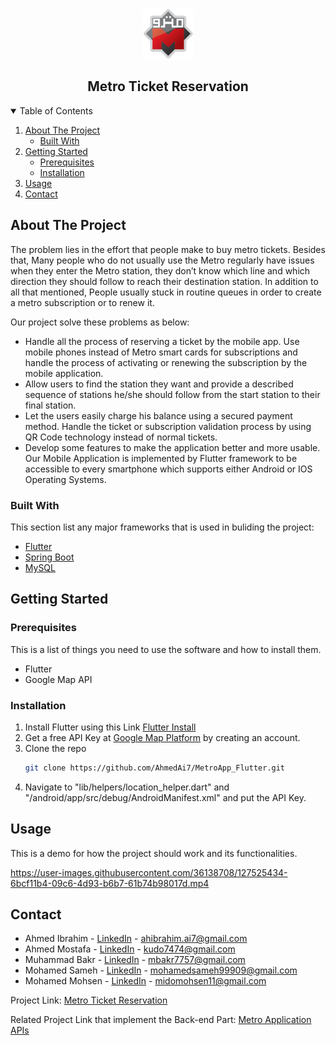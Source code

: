 <!-- PROJECT LOGO -->
<br />
<p align="center">
  <a href="#">
    <img src="/metro_flutter_app/images/metro-logo.png" alt="Logo" width="80" height="80">
  </a>

  <h2 align="center">Metro Ticket Reservation</h2>


<!-- TABLE OF CONTENTS -->
<details open="open">
  <summary>Table of Contents</summary>
  <ol>
    <li>
      <a href="#about-the-project">About The Project</a>
      <ul>
        <li><a href="#built-with">Built With</a></li>
      </ul>
    </li>
    <li>
      <a href="#getting-started">Getting Started</a>
      <ul>
        <li><a href="#prerequisites">Prerequisites</a></li>
        <li><a href="#installation">Installation</a></li>
      </ul>
    </li>
    <li><a href="#usage">Usage</a></li>
    <li><a href="#contact">Contact</a></li>
  </ol>
</details>



<!-- ABOUT THE PROJECT -->
## About The Project

The problem lies in the effort that people make to buy metro tickets. Besides that, Many people who do not usually use the Metro regularly have issues when they enter the Metro station, they don’t know which line and which direction they should follow to reach their destination station.
In addition to all that mentioned, People usually stuck in routine queues in order to create a metro subscription or to renew it.

Our project solve these problems as below:

* Handle all the process of reserving a ticket by the mobile app. Use mobile phones instead of Metro smart cards for subscriptions and handle the process of activating or renewing the subscription by the mobile application.
* Allow users to find the station they want and provide a described sequence of stations he/she should follow from the start station to their final station.
* Let the users easily charge his balance using a secured payment method. Handle the ticket or subscription validation process by using QR Code technology instead of normal tickets.
* Develop some features to make the application better and more usable. Our Mobile Application is implemented by Flutter framework to be accessible to every smartphone which supports either Android or IOS Operating Systems.


### Built With

This section list any major frameworks that is used in buliding the project:
* [Flutter](https://flutter.dev/)
* [Spring Boot](https://spring.io/)
* [MySQL](https://www.mysql.com/)

<!-- GETTING STARTED -->
## Getting Started


### Prerequisites

This is a list of things you need to use the software and how to install them.
* Flutter
* Google Map API

### Installation

1. Install Flutter using this Link [Flutter Install](https://flutter.dev/docs/get-started/install/windows)
2. Get a free API Key at [Google Map Platform](https://developers.google.com/maps) by creating an account.
3. Clone the repo
   ```sh
   git clone https://github.com/AhmedAi7/MetroApp_Flutter.git
   ```
3. Navigate to "lib/helpers/location_helper.dart" and "/android/app/src/debug/AndroidManifest.xml" and put the API Key.


<!-- USAGE EXAMPLES -->
## Usage
This is a demo for how the project should work and its functionalities.

https://user-images.githubusercontent.com/36138708/127525434-6bcf11b4-09c6-4d93-b6b7-61b74b98017d.mp4



<!-- CONTACT -->
## Contact

* Ahmed Ibrahim - [LinkedIn](https://www.linkedin.com/in/ahmedai7/) - ahibrahim.ai7@gmail.com
* Ahmed Mostafa - [LinkedIn](https://www.linkedin.com/in/ahmed-mostafa-0142001b2/) - kudo7474@gmail.com
* Muhammad Bakr - [LinkedIn](https://www.linkedin.com/in/muhammad-bakr-3aa7bb155/) - mbakr7757@gmail.com
* Mohamed Sameh - [LinkedIn](https://www.linkedin.com/in/mohamed-sameh-59ba781a2/) - mohamedsameh99909@gmail.com
* Mohamed Mohsen - [LinkedIn](https://www.linkedin.com/in/mohamed-mohsen-4226661a3/) - midomohsen11@gmail.com

Project Link: [Metro Ticket Reservation](https://github.com/AhmedAi7/MetroApp_Flutter)

Related Project Link that implement the Back-end Part: [Metro Application APIs](https://github.com/Mohamedmohsenn/Metro-Application-APIs)
